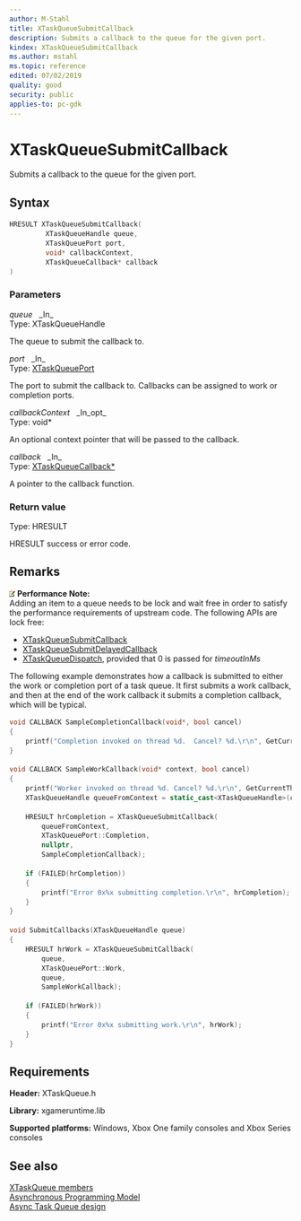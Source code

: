 ```yaml
---
author: M-Stahl
title: XTaskQueueSubmitCallback
description: Submits a callback to the queue for the given port.
kindex: XTaskQueueSubmitCallback
ms.author: mstahl
ms.topic: reference
edited: 07/02/2019
quality: good
security: public
applies-to: pc-gdk
---
```


# XTaskQueueSubmitCallback  

Submits a callback to the queue for the given port.  

## Syntax  
  
```cpp
HRESULT XTaskQueueSubmitCallback(  
         XTaskQueueHandle queue,  
         XTaskQueuePort port,  
         void* callbackContext,  
         XTaskQueueCallback* callback  
)  
```  
  
### Parameters  
  
*queue* &nbsp;&nbsp;\_In\_  
Type: XTaskQueueHandle  

  
The queue to submit the callback to.  


*port* &nbsp;&nbsp;\_In\_  
Type: [XTaskQueuePort](../enums/xtaskqueueport.md)  

  
The port to submit the callback to. Callbacks can be assigned to work or completion ports.  


*callbackContext* &nbsp;&nbsp;\_In\_opt\_  
Type: void*  

  
An optional context pointer that will be passed to the callback.  


*callback* &nbsp;&nbsp;\_In\_  
Type: [XTaskQueueCallback*](xtaskqueuecallback.md)  

  
A pointer to the callback function.  


  
### Return value
Type: HRESULT
  
HRESULT success or error code.  
  
## Remarks  
  
![alert](../../../../../../resources/gamecore/images/en-us/common/note.gif) **Performance Note:**  
Adding an item to a queue needs to be lock and wait free in order to satisfy the performance requirements of upstream code. The following APIs are lock free:  
* [XTaskQueueSubmitCallback](xtaskqueuesubmitcallback.md)  
* [XTaskQueueSubmitDelayedCallback](xtaskqueuesubmitdelayedcallback.md)  
* [XTaskQueueDispatch](xtaskqueuedispatch.md), provided that 0 is passed for *timeoutInMs*   
  
The following example demonstrates how a callback is submitted to either the work or completion port of a task queue. It first submits a work callback, and then at the end of the work callback it submits a completion callback, which will be typical.
  
```cpp
void CALLBACK SampleCompletionCallback(void*, bool cancel)
{
    printf("Completion invoked on thread %d.  Cancel? %d.\r\n", GetCurrentThreadId(), cancel);
}

void CALLBACK SampleWorkCallback(void* context, bool cancel)
{
    printf("Worker invoked on thread %d. Cancel? %d.\r\n", GetCurrentThreadId(), cancel);
    XTaskQueueHandle queueFromContext = static_cast<XTaskQueueHandle>(context);

    HRESULT hrCompletion = XTaskQueueSubmitCallback(
        queueFromContext, 
        XTaskQueuePort::Completion, 
        nullptr, 
        SampleCompletionCallback);

    if (FAILED(hrCompletion))
    {
        printf("Error 0x%x submitting completion.\r\n", hrCompletion);
    }
}

void SubmitCallbacks(XTaskQueueHandle queue)
{
    HRESULT hrWork = XTaskQueueSubmitCallback(
        queue, 
        XTaskQueuePort::Work, 
        queue, 
        SampleWorkCallback);

    if (FAILED(hrWork))
    {
        printf("Error 0x%x submitting work.\r\n", hrWork);
    }
}
```
  

## Requirements  
  
**Header:** XTaskQueue.h
  
**Library:** xgameruntime.lib
  
**Supported platforms:** Windows, Xbox One family consoles and Xbox Series consoles  
  
## See also  
[XTaskQueue members](../xtaskqueue_members.md)  
[Asynchronous Programming Model](../../../../system/overviews/async-programming-model.md)  
[Async Task Queue design](../../../../system/overviews/async-task-queue-design.md) 
  
  